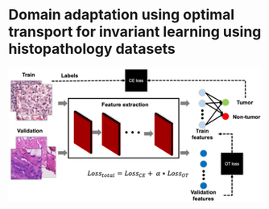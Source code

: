 # Domain adaptation using optimal transport for invariant learning using histopathology datasets
<img src="figs/fig1.png" width="800px"/>
